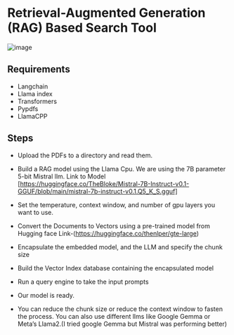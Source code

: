 # Retrieval-Augmented Generation (RAG) Based Search Tool
![image](https://github.com/Warne23/RAG_pdf_search_model/assets/101012996/e15493c3-e38a-4006-ade6-a52fbd18efdb)
## Requirements
- Langchain
- Llama index
- Transformers
- Pypdfs
- LlamaCPP

## Steps
- Upload the PDFs to a directory and read them.
- Build a RAG model using the Llama Cpu. We are using the 7B parameter 5-bit Mistral llm. Link to Model [https://huggingface.co/TheBloke/Mistral-7B-Instruct-v0.1-GGUF/blob/main/mistral-7b-instruct-v0.1.Q5_K_S.gguf]
- Set the temperature, context window, and number of  gpu layers you want to use.
- Convert the Documents to Vectors using a pre-trained model from Hugging face
Link-(https://huggingface.co/thenlper/gte-large)
- Encapsulate the embedded model, and the LLM and specify the chunk size
- Build the Vector Index database containing the encapsulated model
- Run a query engine to take the input prompts
- Our model is ready.

- You can reduce the chunk size or reduce the context window to fasten the process.
You can also use different llms like Google Gemma or Meta’s Llama2.(I tried google Gemma but Mistral was performing better)




